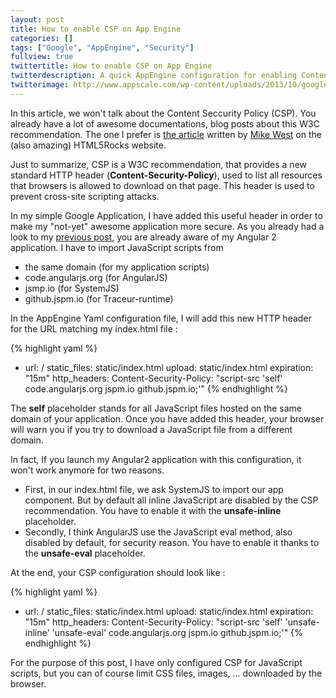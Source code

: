```yaml
---
layout: post
title: How to enable CSP on App Engine
categories: []
tags: ["Google", "AppEngine", "Security"]
fullview: true
twittertitle: How to enable CSP on App Engine
twitterdescription: A quick AppEngine configuration for enabling Content-Security-Header HTTP header in order to make your application more secure
twitterimage: http://www.appscale.com/wp-content/uploads/2013/10/google-app-engine-logo.png
---
```


In this article, we won't talk about the Content Seccurity Policy (CSP). You already have a lot of awesome documentations, blog posts about this W3C recommendation. The one I prefer is [the article](http://www.html5rocks.com/en/tutorials/security/content-security-policy/?redirect_from_locale=fr) written by [Mike West](https://twitter.com/mikewest) on the (also amazing) HTML5Rocks website. 

Just to summarize, CSP is a W3C recommendation, that provides a new standard HTTP header (**Content-Security-Policy**), used to list all resources that browsers is allowed to download on that page. This header is used to prevent cross-site scripting attacks. 

In my simple Google Application, I have added this useful header in order to make my "not-yet" awesome application more secure. As you already had a look to my [previous post](http://gillespie59.github.io/2015/08/06/google-appengine-setup.html), you are already aware of my Angular 2 application. I have to import JavaScript scripts from 
* the same domain (for my application scripts)
* code.angularjs.org (for AngularJS)
* jsmp.io (for SystemJS)
* github.jspm.io (for Traceur-runtime)

In the AppEngine Yaml configuration file, I will add this new HTTP header for the URL matching my index.html file :

{% highlight yaml %}
- url: /
  static_files: static/index.html
  upload: static/index.html
  expiration: "15m"
  http_headers:
    Content-Security-Policy: "script-src 'self' code.angularjs.org jspm.io github.jspm.io;'"
{% endhighlight %}

The **self** placeholder stands for all JavaScript files hosted on the same domain of your application. 
Once you have added this header, your browser will warn you if you try to download a JavaScript file from a different domain. 

In fact, If you launch my Angular2 application with this configuration, it won't work anymore for two reasons. 

* First, in our index.html file, we ask SystemJS to import our app component. But by default all inline JavaScript are disabled by the CSP recommendation. You have to enable it with the **unsafe-inline** placeholder.
* Secondly, I think AngularJS use the JavaScript eval method, also disabled by default, for security reason. You have to enable it thanks to the **unsafe-eval** placeholder. 

At the end, your CSP configuration should look like : 

{% highlight yaml %}
- url: /
  static_files: static/index.html
  upload: static/index.html
  expiration: "15m"
  http_headers:
    Content-Security-Policy: "script-src 'self' 'unsafe-inline' 'unsafe-eval' code.angularjs.org jspm.io github.jspm.io;'"
{% endhighlight %}

For the purpose of this post, I have only configured CSP for JavaScript scripts, but you can of course limit CSS files, images, ... downloaded by the browser. 




